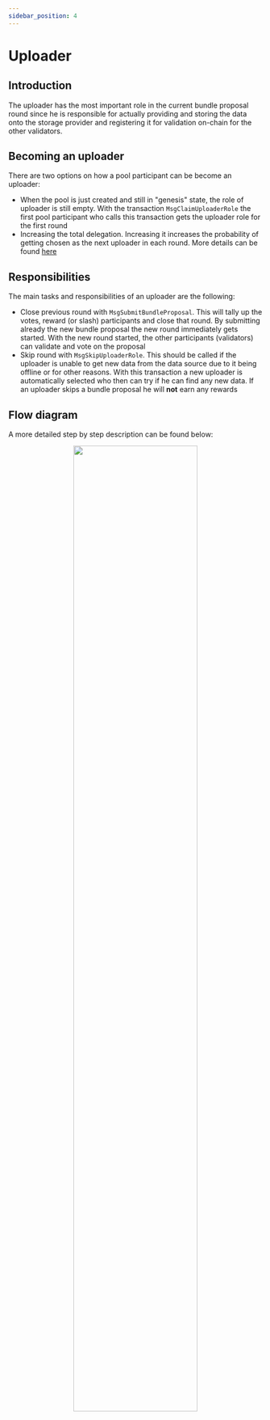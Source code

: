 ```yaml
---
sidebar_position: 4
---
```


# Uploader

## Introduction

The uploader has the most important role in the current bundle proposal round since he is responsible for actually
providing and storing the data onto the storage provider
and registering it for validation on-chain for the other validators.

## Becoming an uploader

There are two options on how a pool participant can be become an uploader:

- When the pool is just created and still in "genesis" state, the role of uploader is still empty. With the
  transaction `MsgClaimUploaderRole` the first pool participant who calls this transaction gets the uploader role for
  the first round
- Increasing the total delegation. Increasing it increases the probability of getting chosen as the next uploader in
  each round. More details can be found [here](/protocol_devs/advanced_concepts/uploader_selection.md)

## Responsibilities

The main tasks and responsibilities of an uploader are the following:

- Close previous round with `MsgSubmitBundleProposal`. This will tally up the votes, reward (or slash) participants and
  close that round. By submitting already the new bundle proposal
  the new round immediately gets started. With the new round started, the other participants (validators) can validate
  and vote on the proposal
- Skip round with `MsgSkipUploaderRole`. This should be called if the uploader is unable to get new data from the data
  source due to it being offline or for other reasons. With this transaction
  a new uploader is automatically selected who then can try if he can find any new data. If an uploader skips a bundle
  proposal he will **not** earn any rewards

## Flow diagram

A more detailed step by step description can be found below:

<p align="center">
  <img width="70%" src="/img/uploader_steps.png" />
</p>
